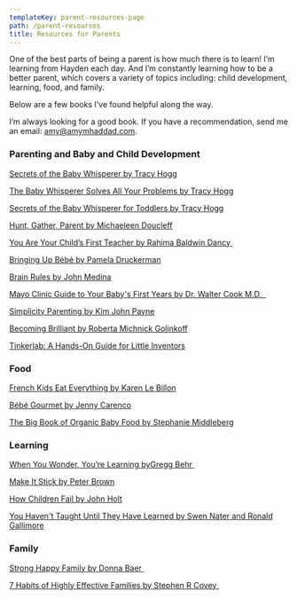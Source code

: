 ```yaml
---
templateKey: parent-resources-page
path: /parent-resources
title: Resources for Parents
---
```

One of the best parts of being a parent is how much there is to learn! I’m learning from Hayden each day. And I’m constantly learning how to be a better parent, which covers a variety of topics including: child development, learning, food, and family. 



Below are a few books I’ve found helpful along the way. 



I’m always looking for a good book. If you have a recommendation, send me an email: amy@amymhaddad.com.

### Parenting and Baby and Child Development

[Secrets of the Baby Whisperer by Tracy Hogg](https://amzn.to/3GDCLaO)

[The Baby Whisperer Solves All Your Problems by Tracy Hogg](https://amzn.to/3EKM6wd)

[Secrets of the Baby Whisperer for Toddlers by Tracy Hogg](https://amzn.to/3At6i3m)

[Hunt, Gather, Parent by Michaeleen Doucleff](https://amzn.to/3tHylIr)

[You Are Your Child’s First Teacher by Rahima Baldwin Dancy ](https://amzn.to/3gjYE4l)

[Bringing Up Bébé by Pamela Druckerman](https://amzn.to/3V5lYS0)

[Brain Rules by John Medina](https://amzn.to/3ELVdNi)

[Mayo Clinic Guide to Your Baby's First Years by Dr. Walter Cook M.D.  ](https://amzn.to/3tJMCUY)

[Simplicity Parenting by Kim John Payne](https://amzn.to/3i0ryao)

[Becoming Brilliant by Roberta Michnick Golinkoff](https://amzn.to/3XhnbaT)

[Tinkerlab: A Hands-On Guide for Little Inventors](https://amzn.to/3hXJbrd)

### Food

[French Kids Eat Everything by Karen Le Billon](https://amzn.to/3Xe3xMZ)

[Bébé Gourmet by Jenny Carenco](https://amzn.to/3EKTasI)

[The Big Book of Organic Baby Food by Stephanie Middleberg](https://amzn.to/3ghiZas)



### Learning

[When You Wonder, You’re Learning by ​​Gregg Behr ](https://amzn.to/3tKJjge)

[Make It Stick by Peter Brown](https://amzn.to/3At7fbW)

[How Children Fail by John Holt](https://amzn.to/3TOEKwc)

[You Haven't Taught Until They Have Learned by Swen Nater and Ronald Gallimore](https://amzn.to/3XaprRn)

### Family

[Strong Happy Family by Donna Baer ](https://amzn.to/3tFinPb)

[7 Habits of Highly Effective Families by Stephen R Covey ](https://amzn.to/3XkzeEj)